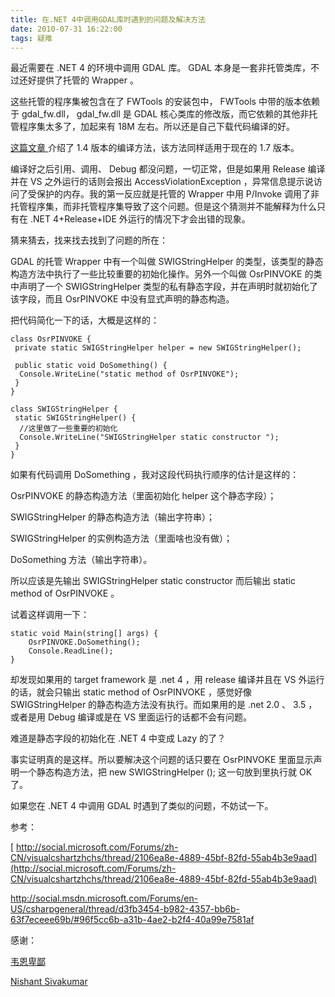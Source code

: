 ```yaml
---
title: 在.NET 4中调用GDAL库时遇到的问题及解决方法
date: 2010-07-31 16:22:00
tags: 疑难
---
```


最近需要在  .NET 4  的环境中调用  GDAL  库。  GDAL  本身是一套非托管类库，不过还好提供了托管的  Wrapper  。

这些托管的程序集被包含在了  FWTools  的安装包中，  FWTools  中带的版本依赖于  gdal_fw.dll，  gdal_fw.dll
是  GDAL  核心类库的修改版，而它依赖的其他非托管程序集太多了，加起来有  18M  左右。所以还是自己下载代码编译的好。

[ 这篇文章  ](http://www.cnblogs.com/nudtchengguo/archive/2008/09/01/1281622.html)
介绍了  1.4  版本的编译方法，该方法同样适用于现在的  1.7  版本。

编译好之后引用、调用、  Debug  都没问题，一切正常，但是如果用  Release  编译并在  VS  之外运行的话则会报出
AccessViolationException  ，异常信息提示说访问了受保护的内存。我的第一反应就是托管的  Wrapper  中用  P/Invoke
调用了非托管程序集，而非托管程序集导致了这个问题。但是这个猜测并不能解释为什么只有在  .NET 4+Release+IDE
外运行的情况下才会出错的现象。

猜来猜去，找来找去找到了问题的所在：

GDAL  的托管  Wrapper  中有一个叫做  SWIGStringHelper
的类型，该类型的静态构造方法中执行了一些比较重要的初始化操作。另外一个叫做  OsrPINVOKE  的类中声明了一个  SWIGStringHelper
类型的私有静态字段，并在声明时就初始化了该字段，而且  OsrPINVOKE  中没有显式声明的静态构造。

把代码简化一下的话，大概是这样的：

```
class OsrPINVOKE {
 private static SWIGStringHelper helper = new SWIGStringHelper();

 public static void DoSomething() {
  Console.WriteLine("static method of OsrPINVOKE");
 }
}

class SWIGStringHelper {
 static SWIGStringHelper() {
  //这里做了一些重要的初始化
  Console.WriteLine("SWIGStringHelper static constructor ");
 }
}
```

如果有代码调用  DoSomething  ，我对这段代码执行顺序的估计是这样的：

OsrPINVOKE  的静态构造方法（里面初始化  helper  这个静态字段）；

SWIGStringHelper  的静态构造方法（输出字符串）；

SWIGStringHelper  的实例构造方法（里面啥也没有做）；

DoSomething  方法（输出字符串）。

所以应该是先输出  SWIGStringHelper static constructor  而后输出  static method of OsrPINVOKE  。

试着这样调用一下：
```
static void Main(string[] args) {
    OsrPINVOKE.DoSomething();
    Console.ReadLine();
}
```

却发现如果用的  target framework  是  .net 4  ，用  release  编译并且在  VS  外运行的话，就会只输出
static method of OsrPINVOKE  ，感觉好像  SWIGStringHelper  的静态构造方法没有执行。而如果用的是  .net
2.0  、  3.5  ，或者是用  Debug  编译或是在  VS  里面运行的话都不会有问题。

难道是静态字段的初始化在  .NET 4  中变成  Lazy  的了？

事实证明真的是这样。所以要解决这个问题的话只要在  OsrPINVOKE  里面显示声明一个静态构造方法，把  new  SWIGStringHelper
();  这一句放到里执行就  OK  了。

如果您在  .NET 4  中调用  GDAL  时遇到了类似的问题，不妨试一下。

参考：

[ http://social.microsoft.com/Forums/zh-CN/visualcshartzhchs/thread/2106ea8e-4889-45bf-82fd-55ab4b3e9aad](http://social.microsoft.com/Forums/zh-CN/visualcshartzhchs/thread/2106ea8e-4889-45bf-82fd-55ab4b3e9aad)

[ http://social.msdn.microsoft.com/Forums/en-US/csharpgeneral/thread/d3fb3454-b982-4357-bb6b-63f7eceee69b/#96f5cc6b-a31b-4ae2-b2f4-40a99e7581af ](http://social.msdn.microsoft.com/Forums/en-US/csharpgeneral/thread/d3fb3454-b982-4357-bb6b-63f7eceee69b/#96f5cc6b-a31b-4ae2-b2f4-40a99e7581af)

感谢：

[ 韦恩卑鄙  ](http://social.microsoft.com/Profile/zh-CN/?user=%E9%9F%A6%E6%81%A9%E5%8D%91%E9%84%99+v-zhewg&referrer=http://social.microsoft.com/Forums/zh-CN/visualcshartzhchs/thread/2106ea8e-4889-45bf-82fd-55ab4b3e9aad&rh=3%2BS0IPNMyaoqybEPxS/O8oGxE1rnXkgnV5TzDbFD8l0%3D&sp=forums)

[ Nishant Sivakumar ](http://social.msdn.microsoft.com/Profile/en-US/?user=Nishant+Sivakumar&referrer=http://social.msdn.microsoft.com/Forums/en-US/csharpgeneral/thread/d3fb3454-b982-4357-bb6b-63f7eceee69b/&rh=l2VXXiNmFo8zXPcoAvMKagv3hepQktGxdS%2BLbcJWXvw%3D&sp=forums)
